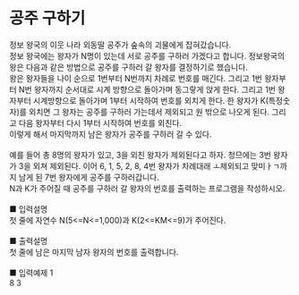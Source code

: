 # 공주 구하기
정보 왕국의 이웃 나라 외동딸 공주가 숲속의 괴물에게 잡혀갔습니다.<br>
정보 왕국에는 왕자가 N명이 있는데 서로 공주를 구하러 가겠다고 합니다. 정보왕국의 왕은 다음과 같은 방법으로 공주를 구하러 갈 왕자를 결정하기로 했습니다.<br>
왕은 왕자들을 나이 순으로 1번부터 N번까지 차례로 번호를 매긴다. 그리고 1번 왕자부터 N번 왕자까지 순서대로 시계 방향으로 돌아가며 동그랗게 앉게 한다. 그리고 1번 왕자부터 시계방향으로 돌아가며 1부터 시작하여 번호를 외치게 한다. 한 왕자가 K(특정숫자)를 외치면 그 왕자는 공주를 구하러 가는데서 제외되고 원 밖으로 나오게 된다. 그리고 다음 왕자부터 다시 1부터 시작하여 번호를 외친다.<br>
이렇게 해서 마지막까지 남은 왕자가 공주를 구하러 갈 수 있다.<br>
<br>
예를 들어 총 8명의 왕자가 있고, 3을 외친 왕자가 제외된다고 하자. 청므에는 3번 왕자가 3을 외쳐 제외된다. 이어 6, 1, 5, 2, 8, 4번 왕자가 차례대래 ㅗ제외되고 맞미ㅏㄱ까지 남게 된 7번 왕자에게 공주를 구하러갑니다.<br>
N과 K가 주어질 때 공주를 구하러 갈 왕자의 번호를 출력하는 프로그램을 작성하시오.<br>
<br>
■ 입력설명<br>
첫 줄에 자연수 N(5<=N<=1,000)과 K(2<=KM<=9)가 주어진다.<br>
<br>
■ 출력설명<br>
첫 줄에 남은 마지막 남자 왕자의 번호를 출력합니다.<br>
<br>
■ 입력예제 1<br>
8 3<br>
